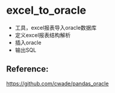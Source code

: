 # excel_to_oracle
- 工具，excel报表导入oracle数据库
- 定义excel报表结构解析
- 插入oracle
- 输出SQL


## Reference:
https://github.com/cwade/pandas_oracle
